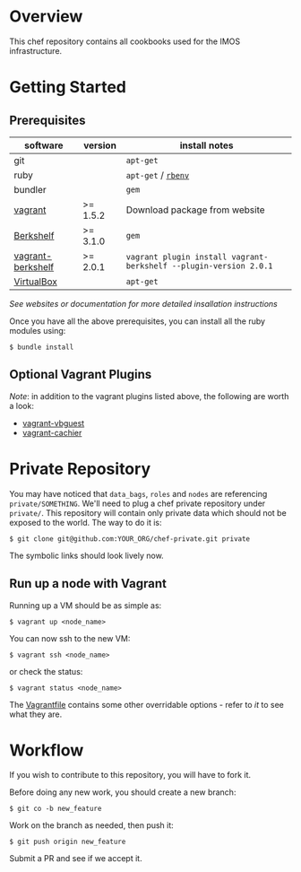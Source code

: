 # Overview

This chef repository contains all cookbooks used for the IMOS infrastructure.

# Getting Started

## Prerequisites

| software | version | install notes |
|----------|---------|---------------|
git |  | `apt-get`
ruby |  | `apt-get` / [`rbenv`](https://github.com/sstephenson/rbenv)
bundler |  | `gem`
[vagrant](http://www.vagrantup.com) | >= 1.5.2 | Download package from website
[Berkshelf](http://berkshelf.com/) | >= 3.1.0 | `gem`
[vagrant-berkshelf](https://github.com/berkshelf/vagrant-berkshelf) | >= 2.0.1 | `vagrant plugin install vagrant-berkshelf --plugin-version 2.0.1`
[VirtualBox](https://www.virtualbox.org/wiki/Downloads) |  | `apt-get`

*See websites or documentation for more detailed insallation instructions*

Once you have all the above prerequisites, you can install all the ruby modules using:
```
$ bundle install
```

## Optional Vagrant Plugins

*Note*: in addition to the vagrant plugins listed above, the following are worth a look:

* [vagrant-vbguest](https://github.com/dotless-de/vagrant-vbguest)
* [vagrant-cachier](http://fgrehm.viewdocs.io/vagrant-cachier)

# Private Repository

You may have noticed that `data_bags`, `roles` and `nodes` are referencing
`private/SOMETHING`. We'll need to plug a chef private repository under
`private/`. This repository will contain only private data which should not be
exposed to the world. The way to do it is:
```
$ git clone git@github.com:YOUR_ORG/chef-private.git private
```

The symbolic links should look lively now.

Run up a node with Vagrant
--------------------------

Running up a VM should be as simple as:
```
$ vagrant up <node_name>
```

You can now ssh to the new VM:
```
$ vagrant ssh <node_name>
```

or check the status:
```
$ vagrant status <node_name>
```


The [Vagrantfile](Vagrantfile) contains some other overridable options - refer to *it* to see what they are.

# Workflow

If you wish to contribute to this repository, you will have to fork it.

Before doing any new work, you should create a new branch:
```
$ git co -b new_feature
```

Work on the branch as needed, then push it:
```
$ git push origin new_feature
```

Submit a PR and see if we accept it.
